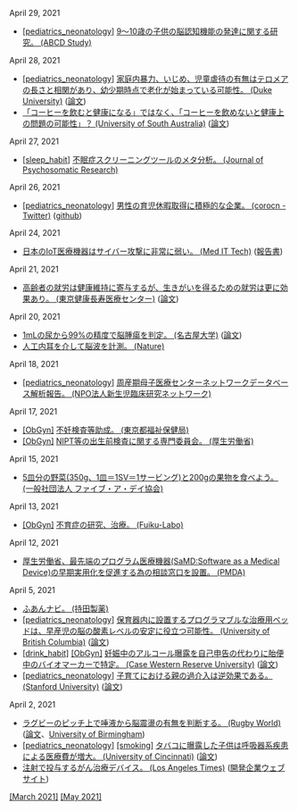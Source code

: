 April 29, 2021
* [\[pediatrics_neonatology\]](pediatrics_neonatology.md) [9～10歳の子供の脳認知機能の発達に関する研究。 (ABCD Study)](https://abcdstudy.org/)

April 28, 2021
* [\[pediatrics_neonatology\]](pediatrics_neonatology.md) [家庭内暴力、いじめ、児童虐待の有無はテロメアの長さと相関があり、幼少期時点で老化が始まっている可能性。 (Duke University)](https://moffittcaspi.trinity.duke.edu/exposure-violence-during-childhood-associated-telomere-erosion-5-10-years-age-longitudinal-study) ([論文](https://www.nature.com/articles/mp201232))
* [「コーヒーを飲むと健康になる」ではなく、「コーヒーを飲めないと健康上の問題の可能性」？ (University of South Australia)](https://www.unisa.edu.au/Media-Centre/Releases/2021/espresso-latte-or-decaf--genetic-code-drives-your-desire-for-coffee/) ([論文](https://academic.oup.com/ajcn/advance-article-abstract/doi/10.1093/ajcn/nqab014/6169154))

April 27, 2021
* [\[sleep_habit\]](sleep_habit.md) [不眠症スクリーニングツールのメタ分析。 (Journal of Psychosomatic Research)](https://www.sciencedirect.com/science/article/abs/pii/S0022399916303324)

April 26, 2021
* [\[pediatrics_neonatology\]](pediatrics_neonatology.md) [男性の育児休暇取得に積極的な企業。 (corocn - Twitter)](https://twitter.com/corocn/status/1386297878314852359) ([github](https://github.com/corocn/paternity-leave-in-japan))

April 24, 2021
* [日本のIoT医療機器はサイバー攻撃に非常に弱い。 (Med IT Tech)](https://medit.tech/jmari-report-about-cyber-security-management-for-medical/) ([報告書](https://www.jmari.med.or.jp/download/RP077.pdf))

April 21, 2021
* [高齢者の就労は健康維持に寄与するが、生きがいを得るための就労は更に効果あり。 (東京健康長寿医療センター)](https://www.tmghig.jp/research/release/2020/0716.html) ([論文](https://onlinelibrary.wiley.com/doi/full/10.1111/ggi.13941))

April 20, 2021
* [1mLの尿から99%の精度で脳腫瘍を判定。 (名古屋大学)](https://www.med.nagoya-u.ac.jp/medical_J/research/pdf/ACS_App_Mat_210402.pdf) ([論文](https://pubs.acs.org/doi/abs/10.1021/acsami.1c01754))
* [人工内耳を介して脳波を計測。 (Nature)](https://www.nature.com/articles/s41598-021-84829-y)

April 18, 2021
* [\[pediatrics_neonatology\]](pediatrics_neonatology.md) [周産期母子医療センターネットワークデータベース解析報告。 (NPO法人新生児臨床研究ネットワーク)](http://plaza.umin.ac.jp/nrndata/)

April 17, 2021
* [\[ObGyn\]](ObGyn.md) [不妊検査等助成。 (東京都福祉保健局)](https://www.fukushihoken.metro.tokyo.lg.jp/kodomo/kosodate/josei/funinkensa/index.html)
* [\[ObGyn\]](ObGyn.md) [NIPT等の出生前検査に関する専門委員会。 (厚生労働省)](https://www.mhlw.go.jp/stf/shingi/other-kodomo_145015_00008.html)

April 15, 2021
* [5皿分の野菜(350g、1皿＝1SV＝1サービング)と200gの果物を食べよう。 (一般社団法人 ファイブ・ア・デイ協会)](https://www.5aday.net/)

April 13, 2021
* [\[ObGyn\]](ObGyn.md) [不育症の研究、治療。 (Fuiku-Labo)](http://fuiku.jp/index.html)

April 12, 2021
* [厚生労働省、最先端のプログラム医療機器(SaMD:Software as a Medical Device)の早期実用化を促進する為の相談窓口を設置。 (PMDA)](https://www.pmda.go.jp/review-services/f2f-pre/strategies/0011.html)

April 5, 2021
* [ふあんナビ。 (持田製薬)](https://www.fuannavi.net/)
* [\[pediatrics_neonatology\]](pediatrics_neonatology.md) [保育器内に設置するプログラマブルな治療用ベッドは、早産児の脳の酸素レベルの安定に役立つ可能性。 (University of British Columbia)](https://www.med.ubc.ca/news/therapeutic-bed-can-help-keep-preterm-newborns-brain-oxygen-levels-stable/) ([論文](https://journals.lww.com/painrpts/Fulltext/2021/02000/Cerebral_hemodynamic_response_to_a_therapeutic_bed.3.aspx))
* [\[drink_habit\]](drink_habit.md) [\[ObGyn\]](ObGyn.md) [妊娠中のアルコール曝露を自己申告の代わりに胎便中のバイオマーカーで特定。 (Case Western Reserve University)](https://case.edu/medicine/admission/about/newsroom/our-latest-news/meconium-may-provide-clues-fetal-alcohol-exposure-forecast-behavioral-issues-later-childhood) ([論文](https://www.sciencedirect.com/science/article/abs/pii/S0376871620306025))
* [\[pediatrics_neonatology\]](pediatrics_neonatology.md) [子育てにおける親の過介入は逆効果である。 (Stanford University)](https://ed.stanford.edu/news/stanford-led-study-highlights-importance-letting-kids-take-lead) ([論文](https://www.apa.org/pubs/journals/releases/fam-fam0000838.pdf))

April 2, 2021
* [ラグビーのピッチ上で唾液から脳震盪の有無を判断する。 (Rugby World)](https://www.rugbyworld.com/news/saliva-test-94-accurate-in-head-injury-study-123235) ([論文](https://bjsm.bmj.com/content/early/2021/02/09/bjsports-2020-103274)、[University of Birmingham](https://www.birmingham.ac.uk/news/latest/2021/03/rugby-concussion-saliva-test-research.aspx))
* [\[pediatrics_neonatology\]](pediatrics_neonatology.md) [\[smoking\]](smoking.md) [タバコに曝露した子供は呼吸器系疾患による医療費が増大。 (University of Cincinnati)](https://www.uc.edu/news/articles/2021/03/uc-study-finds-that-tobacco-smoke-exposed-children-utilize-emergency-and-urgent-care-services.html) ([論文](https://journals.plos.org/plosone/article?id=10.1371/journal.pone.0247179))
* [注射で投与するがん治療デバイス。 (Los Angeles Times)](https://www.latimes.com/business/technology/story/2021-03-04/this-la-company-is-building-tiny-medical-robots-to-inject-into-your-body) ([開発企業ウェブサイト](https://www.latimes.com/business/technology/story/2021-03-04/this-la-company-is-building-tiny-medical-robots-to-inject-into-your-body))

[\[March 2021\]](2103.md) [\[May 2021\]](2105.md)
